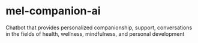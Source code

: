 # mel-companion-ai
Chatbot that provides personalized companionship, support, conversations in the fields of health, wellness, mindfulness, and personal development
